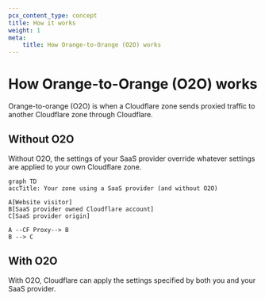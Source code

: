 ```yaml
---
pcx_content_type: concept
title: How it works
weight: 1
meta:
    title: How Orange-to-Orange (O2O) works
---
```


# How Orange-to-Orange (O2O) works

Orange-to-orange (O2O) is when a Cloudflare zone sends proxied traffic to another Cloudflare zone through Cloudflare.

## Without O2O

Without O2O, the settings of your SaaS provider override whatever settings are applied to your own Cloudflare zone.

```mermaid
graph TD
accTitle: Your zone using a SaaS provider (and without O2O)

A[Website visitor]
B[SaaS provider owned Cloudflare account]
C[SaaS provider origin]

A --CF Proxy--> B
B --> C
```

## With O2O

With O2O, Cloudflare can apply the settings specified by both you and your SaaS provider.

